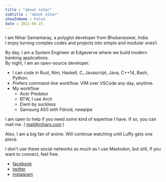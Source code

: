 ```yaml
---
title : "about nihar"
subtitle : "about nihar"
showInHome : False
date : 2021-04-23
---
```


I am Nihar Samantaray, a polyglot developer from Bhubaneswar, India.<br>
I enjoy turning complex codes and projects into simple and modular ones1.

By day, I am a System Engineer at Edgeverve where we build modern banking applications.<br>
By night, I am an open-source developer.

* I can code in Rust, Nim, Haskell, C, Javascript, Java, C++14, Bash, Python.
* Prefers command-line workflow. VIM over VSCode any day, anytime.
* My workflow
  * Acer Predator
  * BTW, I use Arch
  * Dwm by suckless
  * Samsung A50 with Fdroid, newpipe

I am open to help if you need some kind of expertise I have.
If so, you can mail me. ( [mail@nihars.com](mailto:mail@nihars.com) )  


Also, I am a big fan of anime. Will continue watching until Luffy gets one piece.

I don't use these social networks as much as I use Mastodon, but still, if you want to connect, feel free.

* [facebook](https://d.facebook.com/niharokz)
* [twitter](https://twitter.com/niharokz)
* [instagram](https://instagram.com/niharokz)
